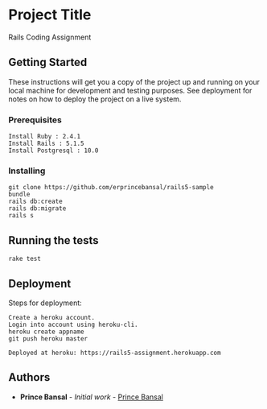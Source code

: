 # Project Title

Rails Coding Assignment

## Getting Started

These instructions will get you a copy of the project up and running on your local machine for development and testing purposes. See deployment for notes on how to deploy the project on a live system.

### Prerequisites

```
Install Ruby : 2.4.1
Install Rails : 5.1.5
Install Postgresql : 10.0
```

### Installing

```
git clone https://github.com/erprincebansal/rails5-sample
bundle
rails db:create
rails db:migrate
rails s
```

## Running the tests

```
rake test
```

## Deployment

Steps for deployment:

```
Create a heroku account.
Login into account using heroku-cli.
heroku create appname
git push heroku master
```

```
Deployed at heroku: https://rails5-assignment.herokuapp.com
```

## Authors

* **Prince Bansal** - *Initial work* - [Prince Bansal](https://github.com/erprincebansal)
